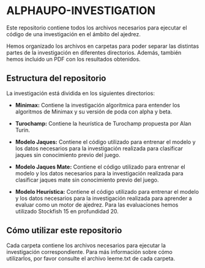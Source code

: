 # ALPHAUPO-INVESTIGATION
Este repositorio contiene todos los archivos necesarios para ejecutar el código de una investigación en el ámbito del ajedrez.

Hemos organizado los archivos en carpetas para poder separar las distintas partes de la investigación en diferentes directorios. Además, también hemos incluido un PDF con los resultados obtenidos.

## Estructura del repositorio
La investigación está dividida en los siguientes directorios:

- **Minimax:** Contiene la investigación algorítmica para entender los algoritmos de Minimax y su versión de poda con alpha y beta.

- **Turochamp:** Contiene la heurística de Turochamp propuesta por Alan Turin.

- **Modelo Jaques:** Contiene el código utilizado para entrenar el modelo y los datos necesarios para la investigación realizada para clasificar jaques sin conocimiento previo del juego.

- **Modelo Jaques Mate:** Contiene el código utilizado para entrenar el modelo y los datos necesarios para la investigación realizada para clasificar jaques mate sin conocimiento previo del juego.

- **Modelo Heurística:** Contiene el código utilizado para entrenar el modelo y los datos necesarios para la investigación realizada para aprender a evaluar como un motor de ajedrez. Para las evaluaciones hemos utilizado Stockfish 15 en profundidad 20.

## Cómo utilizar este repositorio
Cada carpeta contiene los archivos necesarios para ejecutar la investigación correspondiente. Para más información sobre cómo utilizarlos, por favor consulte el archivo leeme.txt de cada carpeta.